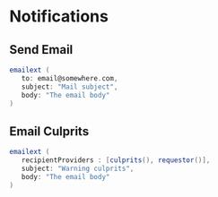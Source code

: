 # Notifications

## Send Email

```Groovy
emailext (
   to: email@somewhere.com,
   subject: "Mail subject",
   body: "The email body"
)
```

## Email Culprits

```Groovy
emailext (
   recipientProviders : [culprits(), requestor()],
   subject: "Warning culprits",
   body: "The email body"
)
```




